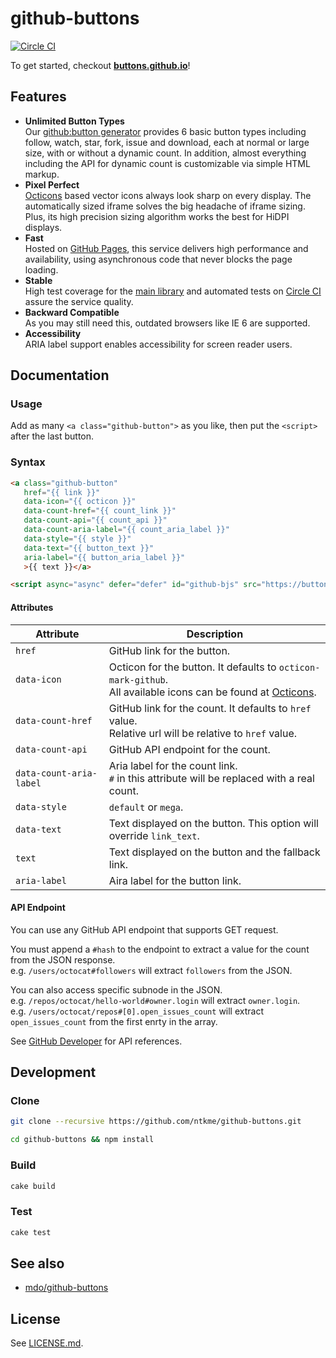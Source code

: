 github-buttons
==============

[![Circle CI](https://circleci.com/gh/ntkme/github-buttons.svg?style=svg)](https://circleci.com/gh/ntkme/github-buttons)

To get started, checkout **[buttons.github.io](https://buttons.github.io)**!  

## Features

- **Unlimited Button Types**  
  Our [github:button generator](https://buttons.github.io) provides 6 basic button types including follow, watch, star, fork, issue and download, each at normal or large size, with or without a dynamic count.  In addition, almost everything including the API for dynamic count is customizable via simple HTML markup.
- **Pixel Perfect**  
  [Octicons](https://octicons.github.com) based vector icons always look sharp on every display.  The automatically sized iframe solves the big headache of iframe sizing.  Plus, its high precision sizing algorithm works the best for HiDPI displays.
- **Fast**  
  Hosted on [GitHub Pages](https://pages.github.com), this service delivers high performance and availability, using asynchronous code that never blocks the page loading.
- **Stable**  
  High test coverage for the [main library](buttons.js) and automated tests on [Circle CI](https://circleci.com/gh/ntkme/github-buttons) assure the service quality.
- **Backward Compatible**  
  As you may still need this, outdated browsers like IE 6 are supported.
- **Accessibility**  
  ARIA label support enables accessibility for screen reader users.

## Documentation

### Usage

Add as many `<a class="github-button">` as you like, then put the `<script>` after the last button.

### Syntax

``` html
<a class="github-button"
   href="{{ link }}"
   data-icon="{{ octicon }}"
   data-count-href="{{ count_link }}"
   data-count-api="{{ count_api }}"
   data-count-aria-label="{{ count_aria_label }}"
   data-style="{{ style }}"
   data-text="{{ button_text }}"
   aria-label="{{ button_aria_label }}"
   >{{ text }}</a>
```

``` html
<script async="async" defer="defer" id="github-bjs" src="https://buttons.github.io/buttons.js"></script>
```

#### Attributes

| Attribute               | Description                                                                                                                                     |
| ---------               | -----------                                                                                                                                     |
| `href`                  | GitHub link for the button.                                                                                                                     |
| `data-icon`             | Octicon for the button. It defaults to `octicon-mark-github`. <br> All available icons can be found at [Octicons](https://octicons.github.com). |
| `data-count-href`       | GitHub link for the count. It defaults to `href` value. <br> Relative url will be relative to `href` value.                                     |
| `data-count-api`        | GitHub API endpoint for the count.                                                                                                              |
| `data-count-aria-label` | Aria label for the count link. <br> `#` in this attribute will be replaced with a real count.                                                   |
| `data-style`            | `default` or `mega`.                                                                                                                            |
| `data-text`             | Text displayed on the button. This option will override `link_text`.                                                                            |
| `text`                  | Text displayed on the button and the fallback link.                                                                                             |
| `aria-label`            | Aira label for the button link.                                                                                                                 |

#### API Endpoint

You can use any GitHub API endpoint that supports GET request.  

You must append a `#hash` to the endpoint to extract a value for the count from the JSON response.  
e.g. `/users/octocat#followers` will extract `followers` from the JSON.  

You can also access specific subnode in the JSON.  
e.g. `/repos/octocat/hello-world#owner.login` will extract `owner.login`.  
e.g. `/users/octocat/repos#[0].open_issues_count` will extract `open_issues_count` from the first enrty in the array.  

See [GitHub Developer](https://developer.github.com) for API references.



Development
-----------

### Clone

``` sh
git clone --recursive https://github.com/ntkme/github-buttons.git
```

``` sh
cd github-buttons && npm install
```

### Build

``` sh
cake build
```

### Test

``` sh
cake test
```



See also
--------

- [mdo/github-buttons](https://ghbtns.com)



License
-------

See [LICENSE.md](LICENSE.md).
